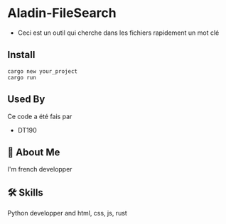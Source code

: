 # Aladin-FileSearch

- Ceci est un outil qui cherche dans les fichiers rapidement un mot clé

## Install 
 
```
cargo new your_project
cargo run 
```

## Used By

Ce code a été fais par

- DT190

## 🚀 About Me
I'm french developper

## 🛠 Skills
Python developper and html, css, js, rust
